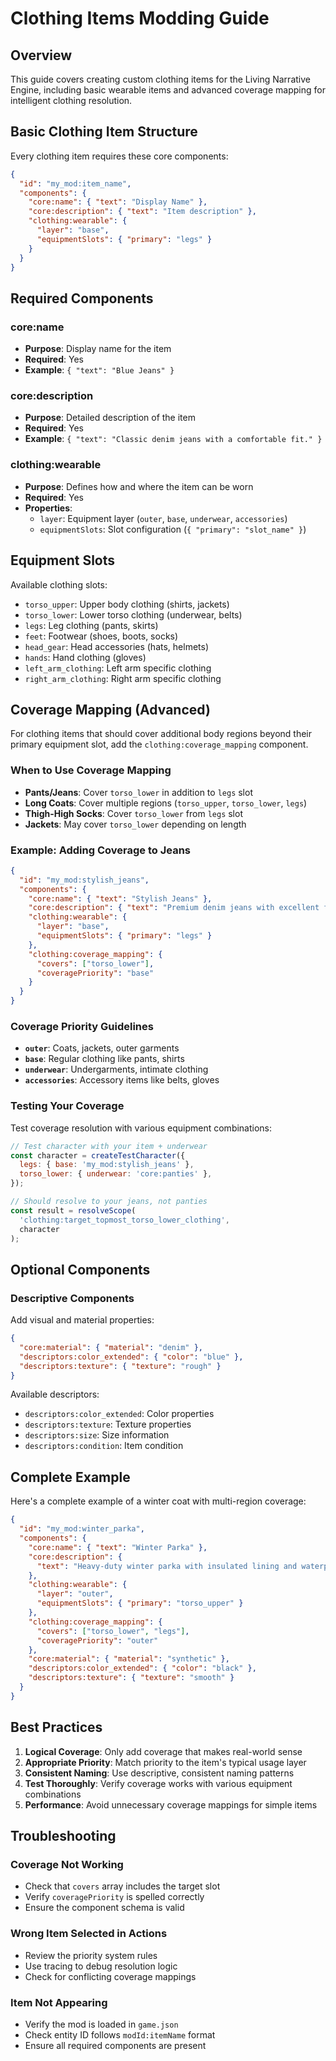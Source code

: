 # Clothing Items Modding Guide

## Overview

This guide covers creating custom clothing items for the Living Narrative Engine, including basic wearable items and advanced coverage mapping for intelligent clothing resolution.

## Basic Clothing Item Structure

Every clothing item requires these core components:

```json
{
  "id": "my_mod:item_name",
  "components": {
    "core:name": { "text": "Display Name" },
    "core:description": { "text": "Item description" },
    "clothing:wearable": {
      "layer": "base",
      "equipmentSlots": { "primary": "legs" }
    }
  }
}
```

## Required Components

### core:name

- **Purpose**: Display name for the item
- **Required**: Yes
- **Example**: `{ "text": "Blue Jeans" }`

### core:description

- **Purpose**: Detailed description of the item
- **Required**: Yes
- **Example**: `{ "text": "Classic denim jeans with a comfortable fit." }`

### clothing:wearable

- **Purpose**: Defines how and where the item can be worn
- **Required**: Yes
- **Properties**:
  - `layer`: Equipment layer (`outer`, `base`, `underwear`, `accessories`)
  - `equipmentSlots`: Slot configuration (`{ "primary": "slot_name" }`)

## Equipment Slots

Available clothing slots:

- `torso_upper`: Upper body clothing (shirts, jackets)
- `torso_lower`: Lower torso clothing (underwear, belts)
- `legs`: Leg clothing (pants, skirts)
- `feet`: Footwear (shoes, boots, socks)
- `head_gear`: Head accessories (hats, helmets)
- `hands`: Hand clothing (gloves)
- `left_arm_clothing`: Left arm specific clothing
- `right_arm_clothing`: Right arm specific clothing

## Coverage Mapping (Advanced)

For clothing items that should cover additional body regions beyond their primary equipment slot, add the `clothing:coverage_mapping` component.

### When to Use Coverage Mapping

- **Pants/Jeans**: Cover `torso_lower` in addition to `legs` slot
- **Long Coats**: Cover multiple regions (`torso_upper`, `torso_lower`, `legs`)
- **Thigh-High Socks**: Cover `torso_lower` from `legs` slot
- **Jackets**: May cover `torso_lower` depending on length

### Example: Adding Coverage to Jeans

```json
{
  "id": "my_mod:stylish_jeans",
  "components": {
    "core:name": { "text": "Stylish Jeans" },
    "core:description": { "text": "Premium denim jeans with excellent fit." },
    "clothing:wearable": {
      "layer": "base",
      "equipmentSlots": { "primary": "legs" }
    },
    "clothing:coverage_mapping": {
      "covers": ["torso_lower"],
      "coveragePriority": "base"
    }
  }
}
```

### Coverage Priority Guidelines

- **`outer`**: Coats, jackets, outer garments
- **`base`**: Regular clothing like pants, shirts
- **`underwear`**: Undergarments, intimate clothing
- **`accessories`**: Accessory items like belts, gloves

### Testing Your Coverage

Test coverage resolution with various equipment combinations:

```javascript
// Test character with your item + underwear
const character = createTestCharacter({
  legs: { base: 'my_mod:stylish_jeans' },
  torso_lower: { underwear: 'core:panties' },
});

// Should resolve to your jeans, not panties
const result = resolveScope(
  'clothing:target_topmost_torso_lower_clothing',
  character
);
```

## Optional Components

### Descriptive Components

Add visual and material properties:

```json
{
  "core:material": { "material": "denim" },
  "descriptors:color_extended": { "color": "blue" },
  "descriptors:texture": { "texture": "rough" }
}
```

Available descriptors:

- `descriptors:color_extended`: Color properties
- `descriptors:texture`: Texture properties
- `descriptors:size`: Size information
- `descriptors:condition`: Item condition

## Complete Example

Here's a complete example of a winter coat with multi-region coverage:

```json
{
  "id": "my_mod:winter_parka",
  "components": {
    "core:name": { "text": "Winter Parka" },
    "core:description": {
      "text": "Heavy-duty winter parka with insulated lining and waterproof exterior."
    },
    "clothing:wearable": {
      "layer": "outer",
      "equipmentSlots": { "primary": "torso_upper" }
    },
    "clothing:coverage_mapping": {
      "covers": ["torso_lower", "legs"],
      "coveragePriority": "outer"
    },
    "core:material": { "material": "synthetic" },
    "descriptors:color_extended": { "color": "black" },
    "descriptors:texture": { "texture": "smooth" }
  }
}
```

## Best Practices

1. **Logical Coverage**: Only add coverage that makes real-world sense
2. **Appropriate Priority**: Match priority to the item's typical usage layer
3. **Consistent Naming**: Use descriptive, consistent naming patterns
4. **Test Thoroughly**: Verify coverage works with various equipment combinations
5. **Performance**: Avoid unnecessary coverage mappings for simple items

## Troubleshooting

### Coverage Not Working

- Check that `covers` array includes the target slot
- Verify `coveragePriority` is spelled correctly
- Ensure the component schema is valid

### Wrong Item Selected in Actions

- Review the priority system rules
- Use tracing to debug resolution logic
- Check for conflicting coverage mappings

### Item Not Appearing

- Verify the mod is loaded in `game.json`
- Check entity ID follows `modId:itemName` format
- Ensure all required components are present
